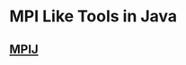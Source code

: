 # MPI Like Tools in Java

## [MPIJ](https://surface.syr.edu/cgi/viewcontent.cgi?article=1006&context=npac)

